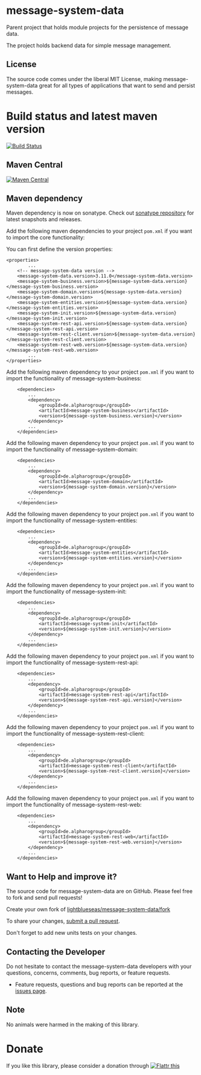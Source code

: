 # message-system-data

Parent project that holds module projects for the persistence of message data.

The project holds backend data for simple message management.

## License

The source code comes under the liberal MIT License, making message-system-data great for all types of applications that want to send and persist messages.

# Build status and latest maven version
[![Build Status](https://travis-ci.org/lightblueseas/message-system-data.svg?branch=master)](https://travis-ci.org/lightblueseas/message-system-data)

## Maven Central

[![Maven Central](https://maven-badges.herokuapp.com/maven-central/de.alpharogroup/message-system-data/badge.svg)](https://maven-badges.herokuapp.com/maven-central/de.alpharogroup/message-system-data)

## Maven dependency

Maven dependency is now on sonatype.
Check out [sonatype repository](https://oss.sonatype.org/index.html#nexus-search;gav~de.alpharogroup~message-system-data~~~) for latest snapshots and releases.

Add the following maven dependencies to your project `pom.xml` if you want to import the core functionality:

You can first define the version properties:

	<properties>
			...
		<!-- message-system-data version -->
		<message-system-data.version>3.11.0</message-system-data.version>
		<message-system-business.version>${message-system-data.version}</message-system-business.version>
		<message-system-domain.version>${message-system-data.version}</message-system-domain.version>
		<message-system-entities.version>${message-system-data.version}</message-system-entities.version>
		<message-system-init.version>${message-system-data.version}</message-system-init.version>
		<message-system-rest-api.version>${message-system-data.version}</message-system-rest-api.version>
		<message-system-rest-client.version>${message-system-data.version}</message-system-rest-client.version>
		<message-system-rest-web.version>${message-system-data.version}</message-system-rest-web.version>
			...
	</properties>

Add the following maven dependency to your project `pom.xml` if you want to import the functionality of message-system-business:

		<dependencies>
			...
			<dependency>
				<groupId>de.alpharogroup</groupId>
				<artifactId>message-system-business</artifactId>
				<version>${message-system-business.version}</version>
			</dependency>
			...
		</dependencies>

Add the following maven dependency to your project `pom.xml` if you want to import the functionality of message-system-domain:

		<dependencies>
			...
			<dependency>
				<groupId>de.alpharogroup</groupId>
				<artifactId>message-system-domain</artifactId>
				<version>${message-system-domain.version}</version>
			</dependency>
			...
		</dependencies>

Add the following maven dependency to your project `pom.xml` if you want to import the functionality of message-system-entities:

		<dependencies>
			...
			<dependency>
				<groupId>de.alpharogroup</groupId>
				<artifactId>message-system-entities</artifactId>
				<version>${message-system-entities.version}</version>
			</dependency>
			...
		</dependencies>

Add the following maven dependency to your project `pom.xml` if you want to import the functionality of message-system-init:

		<dependencies>
			...
			<dependency>
				<groupId>de.alpharogroup</groupId>
				<artifactId>message-system-init</artifactId>
				<version>${message-system-init.version}</version>
			</dependency>
			...
		</dependencies>

Add the following maven dependency to your project `pom.xml` if you want to import the functionality of message-system-rest-api:

		<dependencies>
			...
			<dependency>
				<groupId>de.alpharogroup</groupId>
				<artifactId>message-system-rest-api</artifactId>
				<version>${message-system-rest-api.version}</version>
			</dependency>
			...
		</dependencies>

Add the following maven dependency to your project `pom.xml` if you want to import the functionality of message-system-rest-client:

		<dependencies>
			...
			<dependency>
				<groupId>de.alpharogroup</groupId>
				<artifactId>message-system-rest-client</artifactId>
				<version>${message-system-rest-client.version}</version>
			</dependency>
			...
		</dependencies>

Add the following maven dependency to your project `pom.xml` if you want to import the functionality of message-system-rest-web:

		<dependencies>
			...
			<dependency>
				<groupId>de.alpharogroup</groupId>
				<artifactId>message-system-rest-web</artifactId>
				<version>${message-system-rest-web.version}</version>
			</dependency>
			...
		</dependencies>

## Want to Help and improve it? ###

The source code for message-system-data are on GitHub. Please feel free to fork and send pull requests!

Create your own fork of [lightblueseas/message-system-data/fork](https://github.com/lightblueseas/message-system-data/fork)

To share your changes, [submit a pull request](https://github.com/lightblueseas/message-system-data/pull/new/master).

Don't forget to add new units tests on your changes.

## Contacting the Developer

Do not hesitate to contact the message-system-data developers with your questions, concerns, comments, bug reports, or feature requests.
- Feature requests, questions and bug reports can be reported at the [issues page](https://github.com/lightblueseas/message-system-data/issues).

## Note

No animals were harmed in the making of this library.

# Donate

If you like this library, please consider a donation through 
<a href="https://flattr.com/submit/auto?fid=r7vp62&url=https%3A%2F%2Fgithub.com%2Flightblueseas%2Fmessage-system-data" target="_blank">
<img src="http://button.flattr.com/flattr-badge-large.png" alt="Flattr this" title="Flattr this" border="0">
</a>
